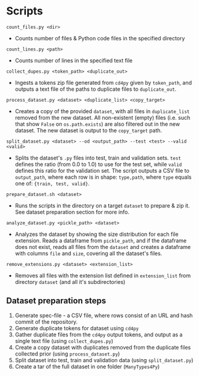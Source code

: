 # Scripts

`count_files.py <dir>`

- Counts number of files & Python code files in the specified directory

`count_lines.py <path>`

- Counts number of lines in the specified text file

`collect_dupes.py <token_path> <duplicate_out>` 

- Ingests a tokens zip file generated from `cd4py` given by `token_path`, and outputs a text file of the paths to duplicate files to `duplicate_out`.

`process_dataset.py <dataset> <duplicate_list> <copy_target>`

- Creates a copy of the provided `dataset`, with all files in `duplicate_list` removed from the new dataset. All non-existent (empty) files (i.e. such that show `False` on `os.path.exists`) are also filtered out in the new dataset. The new dataset is output to the `copy_target` path.

`split_dataset.py <dataset> --od <output_path> --test <test> --valid <valid>`

- Splits the dataset's `.py` files into test, train and validation sets. `test` defines the ratio (from 0.0 to 1.0) to use for the test set, while `valid` defines this ratio for the validation set. The script outputs a CSV file to `output_path`, where each row is in shape: `type,path`, where `type` equals one of: `{train, test, valid}`.

`prepare_dataset.sh <dataset>`
- Runs the scripts in the directory on a target `dataset` to prepare & zip it. See dataset preparation section for more info.

`analyze_dataset.py <pickle_path> <dataset>`
- Analyzes the dataset by showing the size distribution for each file extension. Reads a dataframe from `pickle_path`, and if the dataframe does not exist, reads all files from the `dataset` and creates a dataframe with columns `file` and `size`, covering all the dataset's files.

`remove_extensions.py <dataset> <extension_list>`
- Removes all files with the extension list defined in `extension_list` from directory `dataset` (and all it's subdirectories)

## Dataset preparation steps
1. Generate spec-file - a CSV file, where rows consist of an URL and hash commit of the repository.
2. Generate duplicate tokens for dataset using `cd4py`
3. Gather duplicate files from the `cd4py` output tokens, and output as a single text file (using `collect_dupes.py`)
4. Create a copy dataset with duplicates removed from the duplicate files collected prior (using `process_dataset.py`)
5. Split dataset into test, train and validation data (using `split_dataset.py`)
6. Create a tar of the full dataset in one folder (`ManyTypes4Py`)
